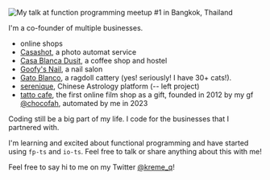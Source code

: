 ![My talk at function programming meetup #1 in Bangkok, Thailand](https://imgur.com/tThOLuM.png "me")

I'm a co-founder of multiple businesses.
- online shops
- [Casashot](https://casashot.com/), a photo automat service 
- [Casa Blanca Dusit](https://casablancabkk.com/), a coffee shop and hostel 
- [Goofy's Nail](https://www.instagram.com/goofynails.bkk/), a nail salon 
- [Gato Blanco](https://www.ragdollthailand.com/), a ragdoll cattery   (yes! seriously! I have 30+ cats!).
- [serenique](https://www.serenique.com), Chinese Astrology platform (-- left project)
- [tatto cafe](https://tatto.cafe), the first online film shop as a gift, founded in 2012 by my gf [@chocofah](https://twitter.com/chocofah), automated by me in 2023
 
Coding still be a big part of my life. I code for the businesses that I partnered with.

I'm learning and excited about functional programming and have started using `fp-ts` and `io-ts`. Feel free to talk or share anything about this with me!

Feel free to say hi to me on my Twitter [@kreme_q](https://twitter.com/kreme_q)!
